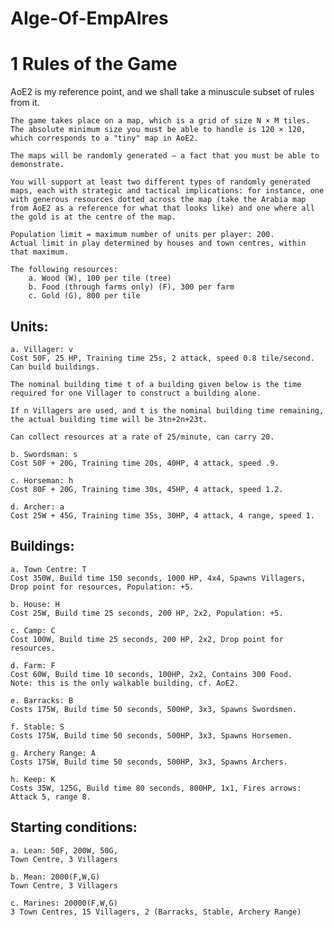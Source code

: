 # AIge-Of-EmpAIres

# 1 Rules of the Game

AoE2 is my reference point, and we shall take a minuscule subset of rules from it.

    The game takes place on a map, which is a grid of size N × M tiles. The absolute minimum size you must be able to handle is 120 × 120, which corresponds to a "tiny" map in AoE2.

    The maps will be randomly generated — a fact that you must be able to demonstrate.

    You will support at least two different types of randomly generated maps, each with strategic and tactical implications: for instance, one with generous resources dotted across the map (take the Arabia map from AoE2 as a reference for what that looks like) and one where all the gold is at the centre of the map.

    Population limit = maximum number of units per player: 200.
    Actual limit in play determined by houses and town centres, within that maximum.

    The following resources:
        a. Wood (W), 100 per tile (tree)
        b. Food (through farms only) (F), 300 per farm
        c. Gold (G), 800 per tile

## Units:
    a. Villager: v
    Cost 50F, 25 HP, Training time 25s, 2 attack, speed 0.8 tile/second.
    Can build buildings.

    The nominal building time t of a building given below is the time required for one Villager to construct a building alone.

    If n Villagers are used, and t is the nominal building time remaining, the actual building time will be 3tn+2n+23t​.

    Can collect resources at a rate of 25/minute, can carry 20.

    b. Swordsman: s
    Cost 50F + 20G, Training time 20s, 40HP, 4 attack, speed .9.

    c. Horseman: h
    Cost 80F + 20G, Training time 30s, 45HP, 4 attack, speed 1.2.

    d. Archer: a
    Cost 25W + 45G, Training time 35s, 30HP, 4 attack, 4 range, speed 1.

## Buildings:

    a. Town Centre: T
    Cost 350W, Build time 150 seconds, 1000 HP, 4x4, Spawns Villagers, Drop point for resources, Population: +5.

    b. House: H
    Cost 25W, Build time 25 seconds, 200 HP, 2x2, Population: +5.

    c. Camp: C
    Cost 100W, Build time 25 seconds, 200 HP, 2x2, Drop point for resources.

    d. Farm: F
    Cost 60W, Build time 10 seconds, 100HP, 2x2, Contains 300 Food.
    Note: this is the only walkable building, cf. AoE2.

    e. Barracks: B
    Costs 175W, Build time 50 seconds, 500HP, 3x3, Spawns Swordsmen.

    f. Stable: S
    Costs 175W, Build time 50 seconds, 500HP, 3x3, Spawns Horsemen.

    g. Archery Range: A
    Costs 175W, Build time 50 seconds, 500HP, 3x3, Spawns Archers.

    h. Keep: K
    Costs 35W, 125G, Build time 80 seconds, 800HP, 1x1, Fires arrows: Attack 5, range 8.

## Starting conditions:

    a. Lean: 50F, 200W, 50G,
    Town Centre, 3 Villagers

    b. Mean: 2000(F,W,G)
    Town Centre, 3 Villagers

    c. Marines: 20000(F,W,G)
    3 Town Centres, 15 Villagers, 2 (Barracks, Stable, Archery Range)